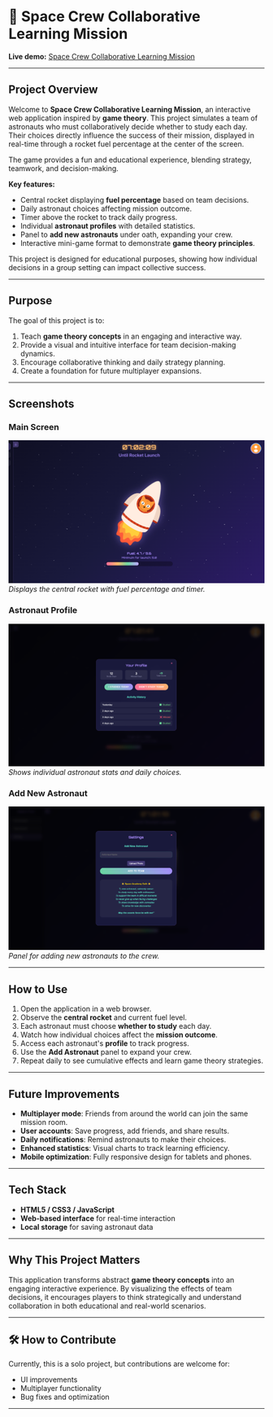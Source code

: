 # 🚀 Space Crew Collaborative Learning Mission

**Live demo:** [Space Crew Collaborative Learning Mission](https://valeriadenysiuk.github.io/Space-Crew-Collaborative-Learning-Mission/)

---

##  Project Overview

Welcome to **Space Crew Collaborative Learning Mission**, an interactive web application inspired by **game theory**. This project simulates a team of astronauts who must collaboratively decide whether to study each day. Their choices directly influence the success of their mission, displayed in real-time through a rocket fuel percentage at the center of the screen.

The game provides a fun and educational experience, blending strategy, teamwork, and decision-making.  

**Key features:**  
- Central rocket displaying **fuel percentage** based on team decisions.  
- Daily astronaut choices affecting mission outcome.  
- Timer above the rocket to track daily progress.  
- Individual **astronaut profiles** with detailed statistics.  
- Panel to **add new astronauts** under oath, expanding your crew.  
- Interactive mini-game format to demonstrate **game theory principles**.

This project is designed for educational purposes, showing how individual decisions in a group setting can impact collective success.  

---

## Purpose

The goal of this project is to:  
1. Teach **game theory concepts** in an engaging and interactive way.  
2. Provide a visual and intuitive interface for team decision-making dynamics.  
3. Encourage collaborative thinking and daily strategy planning.  
4. Create a foundation for future multiplayer expansions.

---

##  Screenshots

### Main Screen
![Rocket Fuel Dashboard](https://github.com/valeriadenysiuk/Space-Crew-Collaborative-Learning-Mission/blob/main/MainScreen.png)  
*Displays the central rocket with fuel percentage and timer.*

### Astronaut Profile
![Astronaut Profile](https://github.com/valeriadenysiuk/Space-Crew-Collaborative-Learning-Mission/blob/main/YourProfile.png)  
*Shows individual astronaut stats and daily choices.*

### Add New Astronaut
![Add Astronaut](https://github.com/valeriadenysiuk/Space-Crew-Collaborative-Learning-Mission/blob/main/Settings.png)  
*Panel for adding new astronauts to the crew.*

---

## How to Use

1. Open the application in a web browser.  
2. Observe the **central rocket** and current fuel level.  
3. Each astronaut must choose **whether to study** each day.  
4. Watch how individual choices affect the **mission outcome**.  
5. Access each astronaut's **profile** to track progress.  
6. Use the **Add Astronaut** panel to expand your crew.  
7. Repeat daily to see cumulative effects and learn game theory strategies.  

---

##  Future Improvements

- **Multiplayer mode**: Friends from around the world can join the same mission room.  
- **User accounts**: Save progress, add friends, and share results.  
- **Daily notifications**: Remind astronauts to make their choices.  
- **Enhanced statistics**: Visual charts to track learning efficiency.  
- **Mobile optimization**: Fully responsive design for tablets and phones.

---

## Tech Stack

- **HTML5 / CSS3 / JavaScript**  
- **Web-based interface** for real-time interaction  
- **Local storage** for saving astronaut data  

---

## Why This Project Matters

This application transforms abstract **game theory concepts** into an engaging interactive experience. By visualizing the effects of team decisions, it encourages players to think strategically and understand collaboration in both educational and real-world scenarios.  

---

## 🛠 How to Contribute

Currently, this is a solo project, but contributions are welcome for:  
- UI improvements  
- Multiplayer functionality  
- Bug fixes and optimization  

---
